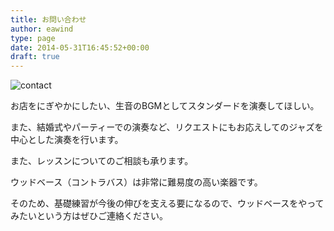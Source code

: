```yaml
---
title: お問い合わせ
author: eawind
type: page
date: 2014-05-31T16:45:52+00:00
draft: true
---
```

![contact](/img/wp/2014/06/contact.jpg)

お店をにぎやかにしたい、生音のBGMとしてスタンダードを演奏してほしい。

また、結婚式やパーティーでの演奏など、リクエストにもお応えしてのジャズを中心とした演奏を行います。

また、レッスンについてのご相談も承ります。

ウッドベース（コントラバス）は非常に難易度の高い楽器です。

そのため、基礎練習が今後の伸びを支える要になるので、ウッドベースをやってみたいという方はぜひご連絡ください。
